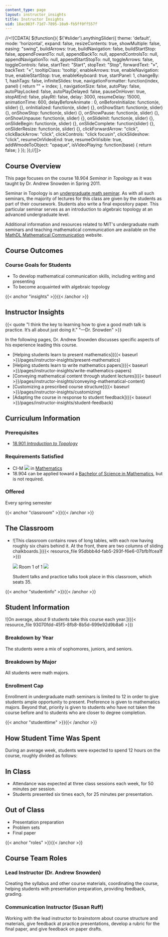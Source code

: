 ```yaml
---
content_type: page
layout: instructor_insights
title: Instructor Insights
uid: 18ac083f-71d7-7895-10a9-fb5ff0ff557f
---
```


//\<!\[CDATA\[ $(function(){ $('#slider').anythingSlider({ theme: 'default', mode: 'horizontal', expand: false, resizeContents: true, showMultiple: false, easing: "swing", buildArrows: true, buildNavigation: false, buildStartStop: false, appendFowardTo: null, appendBackTo: null, appendControlsTo: null, appendNavigationTo: null, appendStartStopTo: null, toggleArrows: false, toggleControls: false, startText: "Start", stopText: "Stop", forwardText: "&raquo;", backText: "&laquo;", tooltipClass: 'tooltip', enableArrows: true, enableNavigation: true, enableStartStop: true, enableKeyboard: true, startPanel: 1, changeBy: 1, hashTags: false, infiniteSlides: true, navigationFormatter: function(index, panel) { return "" + index; }, navigationSize: false, autoPlay: false, autoPlayLocked: false, autoPlayDelayed: false, pauseOnHover: true, stopAtEnd: false, playRtl: false, delay: 3000, resumeDelay: 15000, animationTime: 600, delayBeforeAnimate : 0, onBeforeInitialize: function(e, slider) {}, onInitialized: function(e, slider) {}, onShowStart: function(e, slider) {}, onShowStop: function(e, slider) {}, onShowPause: function(e, slider) {}, onShowUnpause: function(e, slider) {}, onSlideInit: function(e, slider) {}, onSlideBegin: function(e, slider) {}, onSlideComplete: function(slider) {}, onSliderResize: function(e, slider) {}, clickForwardArrow: "click", clickBackArrow: "click", clickControls: "click focusin", clickSlideshow: "click", resumeOnVideoEnd: true, resumeOnVisible: true, addWmodeToObject: "opaque", isVideoPlaying: function(base) { return false; } }); });//\]\]>

Course Overview
---------------

This page focuses on the course 18.904 _Seminar in Topology_ as it was taught by Dr. Andrew Snowden in Spring 2011.

Seminar in Topology is an [undergraduate math seminar](http://mathcomm.org/courses/course-structure/). As with all such seminars, the majority of lectures for this class are given by the students as part of their coursework. Students also write a final expository paper. This particular seminar serves as an introduction to algebraic topology at an advanced undergraduate level.

Additional information and resources related to MIT's undergraduate math seminars and teaching mathematical communication are available on the [MathDL Mathematical Communication](http://mathcomm.org/) website.

Course Outcomes
---------------

### Course Goals for Students

*   To develop mathematical communication skills, including writing and presenting
*   To become acquainted with algebraic topology

{{< anchor "insights" >}}{{< /anchor >}}

Instructor Insights
-------------------

{{< quote "I think the key to learning how to give a good math talk is practice. It’s all about just doing it." "—Dr. Snowden" >}}

In the following pages, Dr. Andrew Snowden discusses specific aspects of his experience leading this course.

*   [Helping students learn to present mathematics]({{< baseurl >}}/pages/instructor-insights/present-mathematics)
*   [Helping students learn to write mathematics papers]({{< baseurl >}}/pages/instructor-insights/write-mathematics-papers)
*   [Conveying mathematical content through student lectures]({{< baseurl >}}/pages/instructor-insights/conveying-mathematical-content)
*   [Customizing a prescribed course structure]({{< baseurl >}}/pages/instructor-insights/customizing)
*   [Adapting the course in response to student feedback]({{< baseurl >}}/pages/instructor-insights/student-feedback)

Curriculum Information
----------------------

### Prerequisites

*   [18.901 _Introduction to Topology_](/courses/18-901-introduction-to-topology-fall-2004)

### Requirements Satisfied

*   CI-M ![](/images/educator/icon-question-cim.png) in [Mathematics](http://web.mit.edu/commreq/cim/course18.html)
*   18.904 can be applied toward a [Bachelor of Science in Mathematics](http://catalog.mit.edu/degree-charts/mathematics-course-18/), but is not required.

### Offered

Every spring semester

{{< anchor "classroom" >}}{{< /anchor >}}

The Classroom
-------------

*   ![This classroom contains rows of long tables, with each row having roughly six chairs behind it. At the front, there are two columns of sliding chalkboards.]({{< resource_file 95dbbb4d-fab5-293f-f6e6-07bfb1fcea1f >}})
    
    ![](/images/educator/classroom_prev_dim.png) Room 1 of 1 ![](/images/educator/classroom_next_dim.png)
    
      
    
    Student talks and practice talks took place in this classroom, which seats 35.
    

{{< anchor "studentinfo" >}}{{< /anchor >}}

Student Information
-------------------

![On average, about 9 students take this course each year.]({{< resource_file 93070fdd-45f5-8fb8-8b5d-699e92d9b8a6 >}})

### Breakdown by Year

The students were a mix of sophomores, juniors, and seniors.

### Breakdown by Major

All students were math majors.

### Enrollment Cap

Enrollment in undergraduate math seminars is limited to 12 in order to give students ample opportunity to present. Preference is given to mathematics majors. Beyond that, priority is given to students who have not taken the course before and to students who are closer to degree completion.

{{< anchor "studenttime" >}}{{< /anchor >}}

How Student Time Was Spent
--------------------------

During an average week, students were expected to spend 12 hours on the course, roughly divided as follows:

In Class
--------

*   Attendance was expected at three class sessions each week, for 50 minutes per session.
*   Students presented six times each, for 25 minutes per presentation.

Out of Class
------------

*   Presentation preparation
*   Problem sets
*   Final paper

{{< anchor "roles" >}}{{< /anchor >}}

Course Team Roles
-----------------

### Lead Instructor (Dr. Andrew Snowden)

Creating the syllabus and other course materials, coordinating the course, helping students with presentation preparation, providing feedback, grading.

### Communication Instructor (Susan Ruff)

Working with the lead instructor to brainstorm about course structure and materials, give feedback at practice presentations, develop a rubric for the final paper, and give feedback on paper drafts.